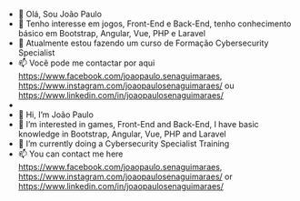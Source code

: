 - 👋 Olá, Sou João Paulo
- 👀 Tenho interesse em jogos, Front-End e Back-End, tenho conhecimento básico em Bootstrap, Angular, Vue, PHP e Laravel
- 🌱 Atualmente estou fazendo um curso de Formação Cybersecurity Specialist
- 📫 Você pode me contactar por aqui https://www.facebook.com/joaopaulo.senaguimaraes, https://www.instagram.com/joaopaulosenaguimaraes/ ou https://www.linkedin.com/in/joaopaulosenaguimaraes/
- 
- 👋 Hi, I’m João Paulo
- 👀 I’m interested in games, Front-End and Back-End, I have basic knowledge in Bootstrap, Angular, Vue, PHP and Laravel
- 🌱 I’m currently doing a Cybersecurity Specialist Training
- 📫 You can contact me here https://www.facebook.com/joaopaulo.senaguimaraes, https://www.instagram.com/joaopaulosenaguimaraes/ or https://www.linkedin.com/in/joaopaulosenaguimaraes/
